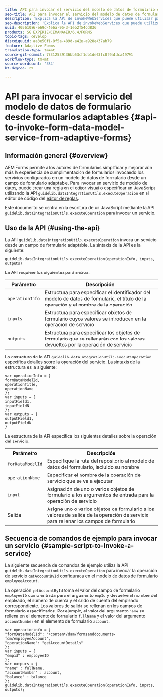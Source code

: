 ```yaml
---
title: API para invocar el servicio del modelo de datos de formulario desde formularios adaptables
seo-title: API para invocar el servicio del modelo de datos de formulario desde formularios adaptables
description: 'Explica la API de invokeWebServices que puede utilizar para invocar servicios web escritos en WSDL desde un campo de formulario adaptable. '
seo-description: 'Explica la API de invokeWebServices que puede utilizar para invocar servicios web escritos en WSDL desde un campo de formulario adaptable. '
uuid: 40561086-e69d-4e6a-9543-1eb2f54cd836
products: SG_EXPERIENCEMANAGER/6.4/FORMS
topic-tags: develop
discoiquuid: aa3e50f1-8f5a-489d-a42e-a928e437ab79
feature: Adaptive Forms
translation-type: tm+mt
source-git-commit: 75312539136bb53cf1db1de03fc0f9a1dca49791
workflow-type: tm+mt
source-wordcount: '384'
ht-degree: 2%

---
```



# API para invocar el servicio del modelo de datos de formulario desde formularios adaptables {#api-to-invoke-form-data-model-service-from-adaptive-forms}

## Información general {#overview}

AEM Forms permite a los autores de formularios simplificar y mejorar aún más la experiencia de cumplimentación de formularios invocando los servicios configurados en un modelo de datos de formulario desde un campo de formulario adaptable. Para invocar un servicio de modelo de datos, puede crear una regla en el editor visual o especificar un JavaScript utilizando la API `guidelib.dataIntegrationUtils.executeOperation` en el editor de código del [editor de reglas](/help/forms/using/rule-editor.md).

Este documento se centra en la escritura de un JavaScript mediante la API `guidelib.dataIntegrationUtils.executeOperation` para invocar un servicio.

## Uso de la API {#using-the-api}

La API `guidelib.dataIntegrationUtils.executeOperation` invoca un servicio desde un campo de formulario adaptable. La sintaxis de la API es la siguiente:

```
guidelib.dataIntegrationUtils.executeOperation(operationInfo, inputs, outputs)
```

La API requiere los siguientes parámetros.

| Parámetro | Descripción |
|---|---|
| `operationInfo` | Estructura para especificar el identificador del modelo de datos de formulario, el título de la operación y el nombre de la operación |
| `inputs` | Estructura para especificar objetos de formulario cuyos valores se introducen en la operación de servicio |
| `outputs` | Estructura para especificar los objetos de formulario que se rellenarán con los valores devueltos por la operación de servicio |

La estructura de la API `guidelib.dataIntegrationUtils.executeOperation` especifica detalles sobre la operación del servicio. La sintaxis de la estructura es la siguiente:

```
var operationInfo = {
formDataModelId,
operationTitle,
operationName
};
var inputs = {
inputField1,
inputFieldN
};
var outputs = {
outputField1,
outputFieldN
}
```

La estructura de la API especifica los siguientes detalles sobre la operación del servicio.

<table> 
 <tbody> 
  <tr> 
   <th>Parámetro</th> 
   <th>Descripción</th> 
  </tr> 
  <tr> 
   <td><code>forDataModelId</code></td> 
   <td>Especifique la ruta del repositorio al modelo de datos del formulario, incluido su nombre</td> 
  </tr> 
  <tr> 
   <td><code>operationName</code></td> 
   <td>Especificar el nombre de la operación de servicio que se va a ejecutar</td> 
  </tr> 
  <tr> 
   <td><code>input</code></td> 
   <td>Asignación de uno o varios objetos de formulario a los argumentos de entrada para la operación de servicio</td> 
  </tr> 
  <tr> 
   <td>Salida</td> 
   <td>Asigne uno o varios objetos de formulario a los valores de salida de la operación de servicio para rellenar los campos de formulario<br /> </td> 
  </tr> 
 </tbody> 
</table>

## Secuencia de comandos de ejemplo para invocar un servicio {#sample-script-to-invoke-a-service}

La siguiente secuencia de comandos de ejemplo utiliza la API `guidelib.dataIntegrationUtils.executeOperation` para invocar la operación de servicio `getAccountById` configurada en el modelo de datos de formulario `employeeAccount`.

La operación `getAccountById` toma el valor del campo de formulario `employeeID` como entrada para el argumento `empId` y devuelve el nombre del empleado, el número de cuenta y el saldo de cuenta del empleado correspondiente. Los valores de salida se rellenan en los campos de formulario especificados. Por ejemplo, el valor del argumento `name` se rellena en el elemento de formulario `fullName` y el valor del argumento `accountNumber` en el elemento de formulario `account`.

```
var operationInfo = {
"formDataModelId": "/content/dam/formsanddocuments-fdm/employeeAccount",
"operationName": "getAccountDetails"
};
var inputs = {
"empid" : employeeID
};
var outputs = {
"name" : fullName,
"accountNumber" : account,
"balance" : balance
};
guidelib.dataIntegrationUtils.executeOperation(operationInfo, inputs, outputs);
```

